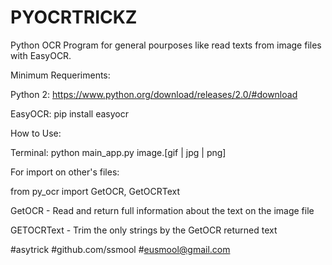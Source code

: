 # PYOCRTRICKZ
Python OCR Program for general pourposes like read texts from image files with EasyOCR.

Minimum Requeriments:

Python 2: https://www.python.org/download/releases/2.0/#download

EasyOCR: pip install easyocr

How to Use:

Terminal: python main_app.py image.[gif | jpg | png]

For import on other's files:

from py_ocr import GetOCR, GetOCRText

GetOCR - Read and return full information about the text on the image file

GETOCRText - Trim the only strings by the GetOCR returned text

#asytrick
#github.com/ssmool
#eusmool@gmail.com

